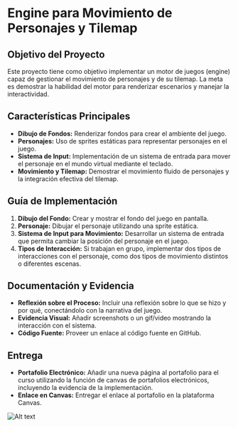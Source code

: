 # Engine para Movimiento de Personajes y Tilemap

## Objetivo del Proyecto
Este proyecto tiene como objetivo implementar un motor de juegos (engine) capaz de gestionar el movimiento de personajes y de su tilemap. La meta es demostrar la habilidad del motor para renderizar escenarios y manejar la interactividad.

## Características Principales
- **Dibujo de Fondos:** Renderizar fondos para crear el ambiente del juego.
- **Personajes:** Uso de sprites estáticas para representar personajes en el juego.
- **Sistema de Input:** Implementación de un sistema de entrada para mover el personaje en el mundo virtual mediante el teclado.
- **Movimiento y Tilemap:** Demostrar el movimiento fluido de personajes y la integración efectiva del tilemap.

## Guía de Implementación
1. **Dibujo del Fondo:** Crear y mostrar el fondo del juego en pantalla.
2. **Personaje:** Dibujar el personaje utilizando una sprite estática.
3. **Sistema de Input para Movimiento:** Desarrollar un sistema de entrada que permita cambiar la posición del personaje en el juego.
4. **Tipos de Interacción:** Si trabajan en grupo, implementar dos tipos de interacciones con el personaje, como dos tipos de movimiento distintos o diferentes escenas.

## Documentación y Evidencia
- **Reflexión sobre el Proceso:** Incluir una reflexión sobre lo que se hizo y por qué, conectándolo con la narrativa del juego.
- **Evidencia Visual:** Añadir screenshots o un gif/video mostrando la interacción con el sistema.
- **Código Fuente:** Proveer un enlace al código fuente en GitHub.

## Entrega
- **Portafolio Electrónico:** Añadir una nueva página al portafolio para el curso utilizando la función de canvas de portafolios electrónicos, incluyendo la evidencia de la implementación.
- **Enlace en Canvas:** Entregar el enlace al portafolio en la plataforma Canvas.


![Alt text](MV.gif)
